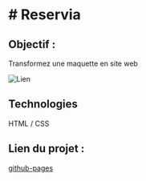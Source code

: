 
# # Reservia

## Objectif :

Transformez une maquette en site web 

![Lien](https://user.oc-static.com/upload/2020/08/24/1598262857804_Maquette%20reservia-min.png)


## Technologies

HTML / CSS


## Lien du projet : 

[github-pages](https://florysiaksimon.github.io/FlorysiakSimon_2_03122020/)
